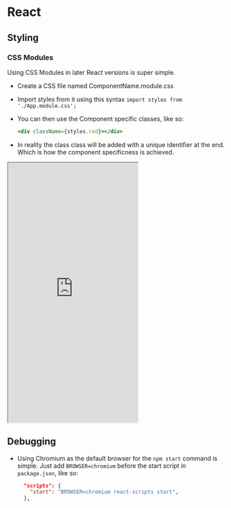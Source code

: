 # React

## Styling

### CSS Modules

Using CSS Modules in later React versions is super simple.

* Create a CSS file named ComponentName.module.css

* Import styles from it using this syntax `import styles from './App.module.css';`

* You can then use the Component specific classes, like so:

  ```jsx
  <div className={styles.red}></div>
  ```

* In reality the class class will be added with a unique identifier at the end. Which is how the component specificness is achieved.


<iframe height=600 src="https://stackblitz.com/edit/carlba-js-react-css-modules?embed=1&file=src/App.js"></iframe>

## Debugging

* Using Chromium as the default browser for the `npm start` command is simple. Just add   `BROWSER=chromium` before the start script in `package.json`, like so:

  ```json
    "scripts": {
      "start": "BROWSER=chromium react-scripts start",    
    },
  ```

  


